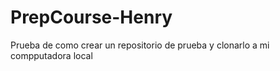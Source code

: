 # PrepCourse-Henry
Prueba de como crear un repositorio de prueba y clonarlo a mi compputadora local
